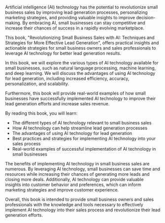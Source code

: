 
Artificial intelligence (AI) technology has the potential to revolutionize small business sales by improving lead generation processes, personalizing marketing strategies, and providing valuable insights to improve decision-making. By embracing AI, small businesses can stay competitive and increase their chances of success in a rapidly evolving marketplace.

This book, "Revolutionizing Small Business Sales with AI: Techniques and Strategies for More Effective Lead Generation", offers practical insights and actionable strategies for small business owners and sales professionals to leverage AI technology for better lead generation results.

In this book, we will explore the various types of AI technology available for small businesses, such as natural language processing, machine learning, and deep learning. We will discuss the advantages of using AI technology for lead generation, including increased efficiency, accuracy, personalization, and scalability.

Furthermore, this book will provide real-world examples of how small businesses have successfully implemented AI technology to improve their lead generation efforts and increase sales revenue.

By reading this book, you will learn:

* The different types of AI technology relevant to small business sales
* How AI technology can help streamline lead generation processes
* The advantages of using AI technology for lead generation
* Best practices and strategies for implementing AI technology into your sales process
* Real-world examples of successful implementation of AI technology in small businesses

The benefits of implementing AI technology in small business sales are numerous. By leveraging AI technology, small businesses can save time and resources while increasing their chances of generating more leads and closing more deals. Additionally, AI technology can provide valuable insights into customer behavior and preferences, which can inform marketing strategies and improve customer experience.

Overall, this book is intended to provide small business owners and sales professionals with the knowledge and tools necessary to effectively implement AI technology into their sales process and revolutionize their lead generation efforts.
